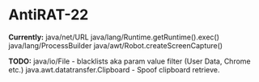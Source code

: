 # AntiRAT-22

**Currently:**
java/net/URL
java/lang/Runtime.getRuntime().exec()
java/lang/ProcessBuilder
java/awt/Robot.createScreenCapture()


**TODO:**
java/io/File - blacklists aka param value filter (User Data, Chrome etc.)
java.awt.datatransfer.Clipboard - Spoof clipboard retrieve.
